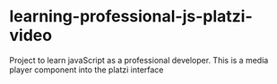 # learning-professional-js-platzi-video
Project to learn javaScript as a professional developer. This is a media player component into the platzi interface
